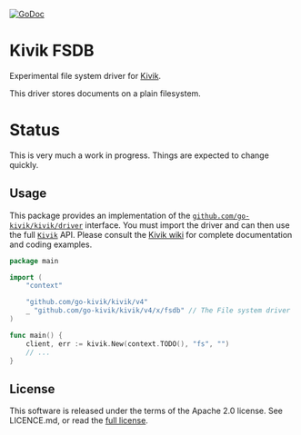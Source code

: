 [![GoDoc](https://godoc.org/github.com/go-kivik/kivik/v4/x/fsdb?status.svg)](http://godoc.org/github.com/go-kivik/kivik/v4/x/fsdb)

# Kivik FSDB

Experimental file system driver for [Kivik](https://github.com/go-kivik/kivik).

This driver stores documents on a plain filesystem.

# Status

This is very much a work in progress. Things are expected to change quickly.

## Usage

This package provides an implementation of the
[`github.com/go-kivik/kivik/driver`](http://godoc.org/github.com/go-kivik/kivik/driver)
interface. You must import the driver and can then use the full
[`Kivik`](http://godoc.org/github.com/go-kivik/kivik) API. Please consult the
[Kivik wiki](https://github.com/go-kivik/kivik/wiki) for complete documentation
and coding examples.

```go
package main

import (
    "context"

    "github.com/go-kivik/kivik/v4"
    _ "github.com/go-kivik/kivik/v4/x/fsdb" // The File system driver
)

func main() {
    client, err := kivik.New(context.TODO(), "fs", "")
    // ...
}
```

## License

This software is released under the terms of the Apache 2.0 license. See
LICENCE.md, or read the [full license](http://www.apache.org/licenses/LICENSE-2.0).
